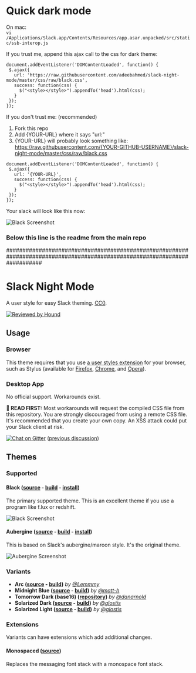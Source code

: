 # Quick dark mode

On mac:  
`vi /Applications/Slack.app/Contents/Resources/app.asar.unpacked/src/static/ssb-interop.js`

If you trust me, append this ajax call to the css for dark theme:
```
document.addEventListener('DOMContentLoaded', function() {
 $.ajax({
   url: 'https://raw.githubusercontent.com/adeebahmed/slack-night-mode/master/css/raw/black.css',
   success: function(css) {
     $("<style></style>").appendTo('head').html(css);
   }
 });
});
```

If you don't trust me: (recommended) 
1. Fork this repo
2. Add {YOUR-URL} where it says "url:"
3. {YOUR-URL} will probably look something like: https://raw.githubusercontent.com/{YOUR-GITHUB-USERNAME}/slack-night-mode/master/css/raw/black.css
```
document.addEventListener('DOMContentLoaded', function() {
 $.ajax({
   url: '{YOUR-URL}',
   success: function(css) {
     $("<style></style>").appendTo('head').html(css);
   }
 });
});
```



Your slack will look like this now:  

![Black Screenshot](https://userstyles.org/style_screenshots/117475_after.png)


### Below this line is the readme from the main repo
###########################################################################################################################


# Slack Night Mode
A user style for easy Slack theming. [CC0](http://creativecommons.org/publicdomain/zero/1.0/).

[![Reviewed by Hound](https://img.shields.io/badge/Reviewed_by-Hound-8E64B0.svg)](https://houndci.com)

## Usage

### Browser

This theme requires that you use [a user styles extension](https://github.com/openstyles/stylus/wiki/Stylish-Alternatives) for your browser, such as Stylus (available for [Firefox](https://addons.mozilla.org/en-US/firefox/addon/styl-us/), [Chrome](https://chrome.google.com/webstore/detail/stylus/clngdbkpkpeebahjckkjfobafhncgmne), and [Opera](https://addons.opera.com/en/extensions/details/stylus/)).

### Desktop App

No official support. Workarounds exist.

**🛑 READ FIRST:** Most workarounds will request the compiled CSS file from this repository. You are strongly discouraged from using a remote CSS file. It's recommended that you create your own copy. An XSS attack could put your Slack client at risk.

[![Chat on Gitter](https://badges.gitter.im/laCour/slack-night-mode.png)](https://gitter.im/slack-night-mode/Lobby?utm_source=share-link&utm_medium=link&utm_campaign=share-link) ([previous discussion](https://github.com/laCour/slack-night-mode/issues/73#issuecomment-242707078))

## Themes

### Supported

#### Black ([source](scss/main.scss) - [build](css/black.css) - [install](https://userstyles.org/styles/117475/slack-night-mode-black))

The primary supported theme. This is an excellent theme if you use a program like f.lux or redshift.

![Black Screenshot](https://userstyles.org/style_screenshots/117475_after.png)

#### Aubergine ([source](scss/themes/_aubergine.scss) - [build](css/variants/aubergine.css) - [install](https://userstyles.org/styles/101971/slack-night-mode))

This is based on Slack's aubergine/maroon style. It's the original theme.

![Aubergine Screenshot](https://userstyles.org/style_screenshots/101971_after.png)

### Variants

* **Arc ([source](scss/themes/_arc-dark.scss) - [build](css/variants/arc-dark.css))** _by [@Lemmmy](https://github.com/Lemmmy)_
* **Midnight Blue ([source](scss/themes/_midnight-blue.scss) - [build](css/variants/midnight-blue.css))** _by [@matt-h](https://github.com/matt-h)_
* **Tomorrow Dark (base16) ([repository](https://github.com/danarnold/slack-night-mode))** _by [@danarnold](https://github.com/danarnold)_
* **Solarized Dark ([source](scss/themes/_solarized-dark.scss) - [build](css/variants/solarized-dark.css))** _by [@glostis](https://github.com/glostis)_
* **Solarized Light ([source](scss/themes/_solarized-light.scss) - [build](css/variants/solarized-light.css))** _by [@glostis](https://github.com/glostis)_

### Extensions

Variants can have extensions which add additional changes.

#### Monospaced ([source](scss/themes/_monospaced.scss))

Replaces the messaging font stack with a monospace font stack.
